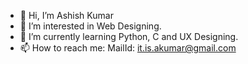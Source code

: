 - 👋 Hi, I’m Ashish Kumar
- 👀 I’m interested in Web Designing.
- 🌱 I’m currently learning Python, C and UX Designing.
- 📫 How to reach me: MailId: it.is.akumar@gmail.com

<!---
ashsuper18/ashsuper18 is a ✨ special ✨ repository because its `README.md` (this file) appears on your GitHub profile.
You can click the Preview link to take a look at your changes.
--->
